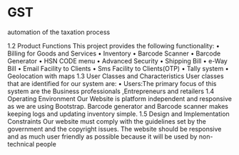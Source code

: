 # GST
automation of the taxation process

1.2	Product Functions
This project  provides the following functionality:
•	Billing for Goods and Services
•	Inventory
•	Barcode Scanner
•	Barcode Generator
•	HSN CODE menu
•	Advanced Security 
•	Shipping Bill
•	e-Way Bill
•	Email Facility to Clients
•	Sms Facility to Clients(OTP)
•	Tally system
•	Geolocation with maps
1.3	User Classes and Characteristics
User classes that are identified for our system are:
•	Users:The primary focus of this system are the Business professionals ,Entrepreneurs  and retailers
1.4	Operating Environment
Our Website is platform independent and responsive as we are using Bootstrap. Barcode generator and Barcode scanner makes keeping logs and updating inventory simple.
1.5	Design and Implementation Constraints
Our website must comply with the guidelines set by the government and the copyright issues. The website should be responsive and as much user friendly as possible because it will be used by non-technical people
